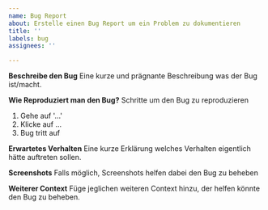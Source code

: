 ```yaml
---
name: Bug Report
about: Erstelle einen Bug Report um ein Problem zu dokumentieren
title: ''
labels: bug
assignees: ''

---
```


**Beschreibe den Bug**
Eine kurze und prägnante Beschreibung was der Bug ist/macht.

**Wie Reproduziert man den Bug?**
Schritte um den Bug zu reproduzieren
1. Gehe auf '...'
2. Klicke auf ...
3. Bug tritt auf

**Erwartetes Verhalten**
Eine kurze Erklärung welches Verhalten eigentlich hätte auftreten sollen.

**Screenshots**
Falls möglich, Screenshots helfen dabei den Bug zu beheben

**Weiterer Context**
Füge jeglichen weiteren Context hinzu, der helfen könnte den Bug zu beheben.
